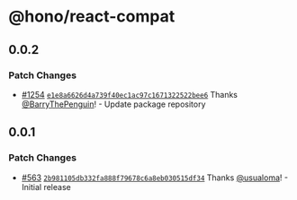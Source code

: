 # @hono/react-compat

## 0.0.2

### Patch Changes

- [#1254](https://github.com/honojs/middleware/pull/1254) [`e1e8a6626d4a739f40ec1ac97c1671322522bee6`](https://github.com/honojs/middleware/commit/e1e8a6626d4a739f40ec1ac97c1671322522bee6) Thanks [@BarryThePenguin](https://github.com/BarryThePenguin)! - Update package repository

## 0.0.1

### Patch Changes

- [#563](https://github.com/honojs/middleware/pull/563) [`2b981105db332fa888f79678c6a8eb030515df34`](https://github.com/honojs/middleware/commit/2b981105db332fa888f79678c6a8eb030515df34) Thanks [@usualoma](https://github.com/usualoma)! - Initial release
